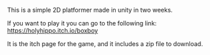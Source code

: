 This is a simple 2D platformer made in unity in two weeks.

If you want to play it you can go to the following link: https://holyhippo.itch.io/boxboy

It is the itch page for the game, and it includes a zip file to download.
